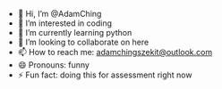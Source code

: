 - 👋 Hi, I’m @AdamChing
- 👀 I’m interested in coding
- 🌱 I’m currently learning python
- 💞️ I’m looking to collaborate on here
- 📫 How to reach me: adamchingszekit@outlook.com
- 😄 Pronouns: funny
- ⚡ Fun fact: doing this for assessment right now

<!---
AdamChing/AdamChing is a ✨ special ✨ repository because its `README.md` (this file) appears on your GitHub profile.
You can click the Preview link to take a look at your changes.
--->
